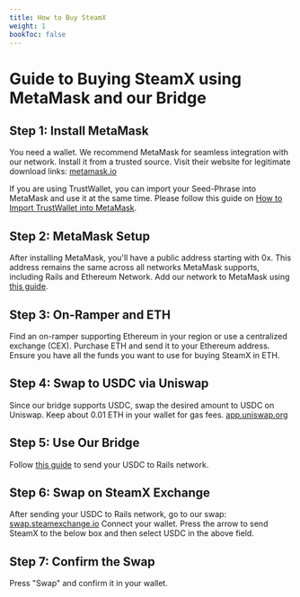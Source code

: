 ```yaml
---
title: How to Buy SteamX
weight: 1
bookToc: false
---
```

# Guide to Buying SteamX using MetaMask and our Bridge

## Step 1: Install MetaMask

You need a wallet. We recommend MetaMask for seamless integration with our network. Install it from a trusted source. Visit their website for legitimate download links: [metamask.io](https://metamask.io)

If you are using TrustWallet, you can import your Seed-Phrase into MetaMask and use it at the same time. Please follow this guide on [How to Import TrustWallet into MetaMask](/docs/general/import-tw-into-mm/).

## Step 2: MetaMask Setup

After installing MetaMask, you'll have a public address starting with 0x. This address remains the same across all networks MetaMask supports, including Rails and Ethereum Network. Add our network to MetaMask using [this guide](/docs/rails-network/add-rails-to-metamask/).

## Step 3: On-Ramper and ETH

Find an on-ramper supporting Ethereum in your region or use a centralized exchange (CEX). Purchase ETH and send it to your Ethereum address. Ensure you have all the funds you want to use for buying SteamX in ETH.

## Step 4: Swap to USDC via Uniswap

Since our bridge supports USDC, swap the desired amount to USDC on Uniswap. Keep about 0.01 ETH in your wallet for gas fees. [app.uniswap.org](https://app.uniswap.org)

## Step 5: Use Our Bridge

Follow [this guide](/docs/trading/bridge-usdc-to-rails/) to send your USDC to Rails network.

## Step 6: Swap on SteamX Exchange

After sending your USDC to Rails network, go to our swap: [swap.steamexchange.io](https://swap.steamexchange.io)
Connect your wallet. Press the arrow to send SteamX to the below box and then select USDC in the above field.

## Step 7: Confirm the Swap

Press "Swap" and confirm it in your wallet.

